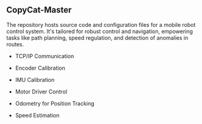 ## CopyCat-Master
The repository hosts source code and configuration files for a mobile robot control system. It's tailored for robust control and navigation, empowering tasks like path planning, speed regulation, and detection of  anomalies in routes.

* TCP/IP Communication

* Encoder Calibration

* IMU Calibration

* Motor Driver Control

* Odometry for Position Tracking

* Speed Estimation
